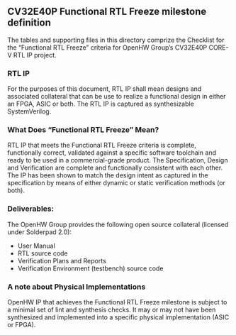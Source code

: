 ## CV32E40P Functional RTL Freeze milestone definition
The tables and supporting files in this directory comprize the Checklist for the “Functional RTL Freeze” criteria for OpenHW Group’s CV32E40P CORE-V RTL IP project.

### RTL IP
For the purposes of this document, RTL IP shall mean designs and associated collateral that can be use to realize a functional design in either an FPGA, ASIC or both.  The RTL IP is captured as synthesizable SystemVerilog.

### What Does “Functional RTL Freeze” Mean?
RTL IP that meets the Functional RTL Freeze criteria is complete, functionally correct, validated against a specific software toolchain and ready to be used in a commercial-grade product.  The Specification, Design and Verification are complete and functionally consistent with each other.  The IP has been shown to match the design intent as captured in the specification by means of either dynamic or static verification methods (or both).

### Deliverables:
The OpenHW Group provides the following open source collateral (licensed under Solderpad 2.0):
- User Manual
- RTL source code
- Verification Plans and Reports
- Verification Environment (testbench) source code

### A note about Physical Implementations
OpenHW IP that achieves the Functional RTL Freeze milestone is subject to a minimal set of lint and synthesis checks.  It may or may not have been synthesized and implemented into a specific physical implementation (ASIC or FPGA).

